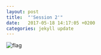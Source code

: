 ```yaml
---
layout: post
title:  "'Session 2'"
date:   2017-05-18 14:17:05 +0200
categories: jekyll update
---
```



<img src="{{ site.url }}/assets/synas5.JPG" class="w-100" alt="flag">
